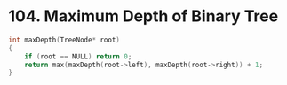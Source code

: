 # 104. Maximum Depth of Binary Tree
```cpp
int maxDepth(TreeNode* root)
{
    if (root == NULL) return 0;
    return max(maxDepth(root->left), maxDepth(root->right)) + 1;
}
```
